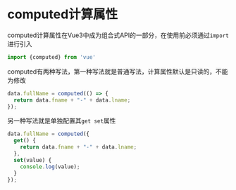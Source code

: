 # computed计算属性

computed计算属性在Vue3中成为组合式API的一部分，在使用前必须通过`import`进行引入

```js
import {computed} from 'vue'
```

computed有两种写法，第一种写法就是普通写法，计算属性默认是只读的，不能为修改

```js
data.fullName = computed(() => {
  return data.fname + "-" + data.lname;
});
```

另一种写法就是单独配置其`get set`属性

```js
data.fullName = computed({
  get() {
    return data.fname + "-" + data.lname;
  },
  set(value) {
    console.log(value);
  }
});
```

